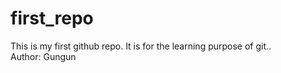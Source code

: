 # first_repo
This is my first github repo. It is for the learning purpose of git.. <br>
Author: Gungun 

